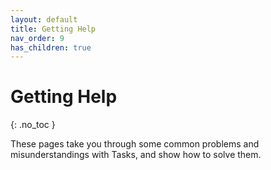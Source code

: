```yaml
---
layout: default
title: Getting Help
nav_order: 9
has_children: true
---
```


# Getting Help

{: .no_toc }

These pages take you through some common problems and misunderstandings with Tasks, and show how to solve them.
